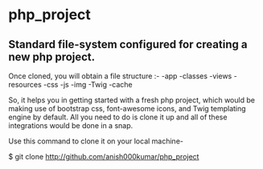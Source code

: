 # php_project
Standard file-system configured for creating a new php project.
---------------------------------------------------------------
Once cloned, you will obtain a file structure :-
-app
-classes
-views
-resources
    -css
    -js
    -img
    -Twig
    -cache


So, it helps you in getting started with a fresh php project, which would be making use of bootstrap css, font-awesome icons, and Twig templating engine by default. All you need to do is clone it up and all of these integrations would be done in a snap.

Use this command to clone it on your local machine-

$ git clone http://github.com/anish000kumar/php_project <DESIRED NAME OF YOUR FOLDER>

